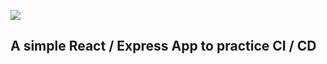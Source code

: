 ![](https://github.com/SparkDevTeams/ds2020_mauricio/workflows/Node.js%20CI/badge.svg<master>)

## A simple React / Express App to practice CI / CD
